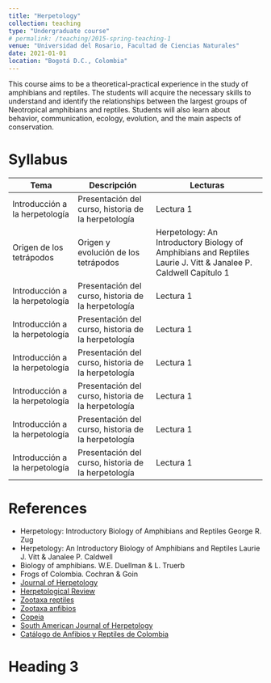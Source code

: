 ```yaml
---
title: "Herpetology"
collection: teaching
type: "Undergraduate course"
# permalink: /teaching/2015-spring-teaching-1
venue: "Universidad del Rosario, Facultad de Ciencias Naturales"
date: 2021-01-01
location: "Bogotá D.C., Colombia"
---
```


This course aims to be a theoretical-practical experience in the study of amphibians and reptiles. The students will acquire the necessary skills to understand and identify the relationships between the largest groups of Neotropical amphibians and reptiles.  Students will also learn about behavior, communication, ecology, evolution, and the main aspects of conservation.

Syllabus
======

| Tema             | Descripción |           Lecturas                                                   |
| --------         | ------ | ------------------------------------------------------------ |
| Introducción a la herpetología | Presentación del curso, historia de la herpetología   | Lectura 1|
| Origen de los tetrápodos | Origen y evolución de los tetrápodos    | Herpetology: An Introductory Biology of Amphibians and Reptiles Laurie J. Vitt & Janalee P. Caldwell Capítulo 1 |
| Introducción a la herpetología | Presentación del curso, historia de la herpetología   | Lectura 1|
| Introducción a la herpetología | Presentación del curso, historia de la herpetología   | Lectura 1|
| Introducción a la herpetología | Presentación del curso, historia de la herpetología   | Lectura 1|
| Introducción a la herpetología | Presentación del curso, historia de la herpetología   | Lectura 1|
| Introducción a la herpetología | Presentación del curso, historia de la herpetología   | Lectura 1|
| Introducción a la herpetología | Presentación del curso, historia de la herpetología   | Lectura 1|

References
======
- Herpetology: Introductory Biology of Amphibians and Reptiles George R. Zug 
-	Herpetology: An Introductory Biology of Amphibians and Reptiles Laurie J. Vitt & Janalee P. Caldwell
-	Biology of amphibians.  W.E. Duellman & L. Truerb 
-	Frogs of Colombia. Cochran & Goin
- [Journal of Herpetology](https://ssarherps.org/publications/journal-of-herpetology/) 
- [Herpetological Review](https://ssarherps.org/publications/herpetological-review/) 
- [Zootaxa reptiles](https://www.mapress.com/j/zt/pages/view/Reptilia) 
- [Zootaxa anfibios](https://www.mapress.com/j/zt/pages/view/Amphibia) 
- [Copeia](https://meridian.allenpress.com/copeia) 
- [South American Journal of Herpetology](https://bioone.org/journals/south-american-journal-of-herpetology/issues) 
- [Catálogo de Anfibios y Reptiles de Colombia](https://www.acherpetologia.org/especies-publicadas) 


Heading 3
======

